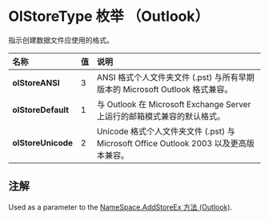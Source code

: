 
# OlStoreType 枚举 （Outlook）

指示创建数据文件应使用的格式。



|**名称**|**值**|**说明**|
|:-----|:-----|:-----|
|**olStoreANSI**|3|ANSI 格式个人文件夹文件 (.pst) 与所有早期版本的 Microsoft Outlook 格式兼容。|
|**olStoreDefault**|1|与 Outlook 在 Microsoft Exchange Server 上运行的邮箱模式兼容的默认格式。|
|**olStoreUnicode**|2|Unicode 格式个人文件夹文件 (.pst) 与 Microsoft Office Outlook 2003 以及更高版本兼容。|

## 注解

Used as a parameter to the [NameSpace.AddStoreEx 方法 (Outlook)](15b8948d-cbe4-a499-ec03-b1bbf56ead82.md).

